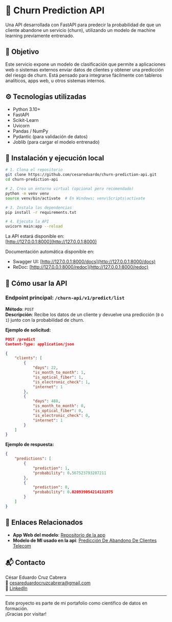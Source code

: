 # 🧠 Churn Prediction API

Una API desarrollada con FastAPI para predecir la probabilidad de que un cliente abandone un servicio (churn), utilizando un modelo de machine learning previamente entrenado.

## 📌 Objetivo

Este servicio expone un modelo de clasificación que permite a aplicaciones web o sistemas externos enviar datos de clientes y obtener una predicción del riesgo de churn. Está pensado para integrarse fácilmente con tableros analíticos, apps web, u otros sistemas internos.

## ⚙️ Tecnologías utilizadas

- Python 3.10+
- FastAPI
- Scikit-Learn
- Uvicorn
- Pandas / NumPy
- Pydantic (para validación de datos)
- Joblib (para cargar el modelo entrenado)

## 🚀 Instalación y ejecución local

```bash
# 1. Clona el repositorio
git clone https://github.com/cesareduardo/churn-prediction-api.git
cd churn-prediction-api

# 2. Crea un entorno virtual (opcional pero recomendado)
python -m venv venv
source venv/bin/activate  # En Windows: venv\Scripts\activate

# 3. Instala las dependencias
pip install -r requirements.txt

# 4. Ejecuta la API
uvicorn main:app --reload
```

La API estará disponible en:  
[http://127.0.0.1:8000](http://127.0.0.1:8000)

Documentación automática disponible en:  
- Swagger UI: [http://127.0.0.1:8000/docs](http://127.0.0.1:8000/docs)
- ReDoc: [http://127.0.0.1:8000/redoc](http://127.0.0.1:8000/redoc)

## 🧪 Cómo usar la API

### Endpoint principal: `/churn-api/v1/predict/list`

**Método**: `POST`  
**Descripción**: Recibe los datos de un cliente y devuelve una predicción (`0` o `1`) junto con la probabilidad de churn.

**Ejemplo de solicitud:**

```json
POST /predict
Content-Type: application/json

{
    "clients": [
        {
            "days": 22,
            "is_month_to_month": 1,
            "is_optical_fiber": 1,
            "is_electronic_check": 1,
            "internet": 1
        },
        {
            "days": 488,
            "is_month_to_month": 0,
            "is_optical_fiber": 0,
            "is_electronic_check": 0,
            "internet": 1
        }
    ]
}
```

**Ejemplo de respuesta:**

```json
{
    "predictions": [
        {
            "prediction": 1,
            "probability": 0.567523793287211
        },
        {
            "prediction": 0,
            "probability": 0.020939054214131975
        }
    ]
}
```

## 🔗 Enlaces Relacionados

-  **App Web del modelo**: [Repositorio de la app](https://github.com/Lacruz0599/Churn-Predictor-Web-App)
-  **Modelo de Ml usado en la api**: [Predicción De Abandono De Clientes Telecom](https://github.com/Lacruz0599/prediccion-de-abandono-de-clientes-Telecom)


## 📬 Contacto

César Eduardo Cruz Cabrera  
📧 cesareduardocruzcabrera@gmail.com  
🔗 [LinkedIn](https://www.linkedin.com/in/cesar-eduardo-cruz-cabrera)

---

Este proyecto es parte de mi portafolio como científico de datos en formación.  
¡Gracias por visitar!
```
